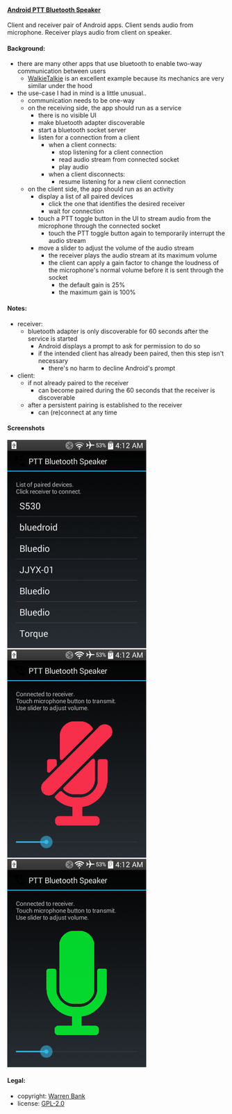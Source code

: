 #### [Android PTT Bluetooth Speaker](https://github.com/warren-bank/Android-PTT-Bluetooth-Speaker)

Client and receiver pair of Android apps. Client sends audio from microphone. Receiver plays audio from client on speaker.

#### Background:

* there are many other apps that use bluetooth to enable two-way communication between users
  - [WalkieTalkie](https://github.com/gms298/Android-Walkie-Talkie) is an excellent example because its mechanics are very similar under the hood
* the use-case I had in mind is a little unusual..
  - communication needs to be one-way
  - on the receiving side, the app should run as a service
    * there is no visible UI
    * make bluetooth adapter discoverable
    * start a bluetooth socket server
    * listen for a connection from a client
      - when a client connects:
        * stop listening for a client connection
        * read audio stream from connected socket
        * play audio
      - when a client disconnects:
        * resume listening for a new client connection
  - on the client side, the app should run as an activity
    * display a list of all paired devices
      - click the one that identifies the desired receiver
      - wait for connection
    * touch a PTT toggle button in the UI to stream audio from the microphone through the connected socket
      - touch the PTT toggle button again to temporarily interrupt the audio stream
    * move a slider to adjust the volume of the audio stream
      - the receiver plays the audio stream at its maximum volume
      - the client can apply a gain factor to change the loudness of the microphone's normal volume before it is sent through the socket
        * the default gain is 25%
        * the maximum gain is 100%

#### Notes:

* receiver:
  - bluetooth adapter is only discoverable for 60 seconds after the service is started
    * Android displays a prompt to ask for permission to do so
    * if the intended client has already been paired, then this step isn't necessary
      - there's no harm to decline Android's prompt
* client:
  - if not already paired to the receiver
    * can become paired during the 60 seconds that the receiver is discoverable
  - after a persistent pairing is established to the receiver
    * can (re)connect at any time

#### Screenshots

![client - disconnected      ](./.etc/screenshots/01-paired-devices.png)
![client - connected, mute   ](./.etc/screenshots/02-microphone-mute.png)
![client - connected, talking](./.etc/screenshots/03-microphone-active.png)

#### Legal:

* copyright: [Warren Bank](https://github.com/warren-bank)
* license: [GPL-2.0](https://www.gnu.org/licenses/old-licenses/gpl-2.0.txt)
